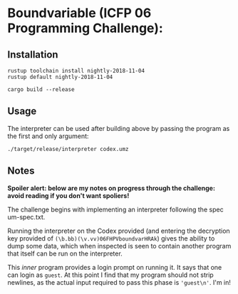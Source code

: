 # Boundvariable (ICFP 06 Programming Challenge):

## Installation

```
rustup toolchain install nightly-2018-11-04
rustup default nightly-2018-11-04

cargo build --release
```

## Usage

The interpreter can be used after building above by passing the program as the first and only argument:

```
./target/release/interpreter codex.umz
```

## Notes

**Spoiler alert: below are my notes on progress through the challenge: avoid reading if you don't want spoliers!**

The challenge begins with implementing an interpreter following the spec um-spec.txt.

Running the interpreter on the Codex provided (and entering the decryption key provided of `(\b.bb)(\v.vv)06FHPVboundvarHRAk`) gives the ability to dump some data, which when inspected is seen to contain another program that itself can be run on the interpreter.

This _inner_ program provides a login prompt on running it. It says that one can login as `guest`. At this point I find that my program should not strip newlines, as the actual input required to pass this phase is `'guest\n'`. I'm in!